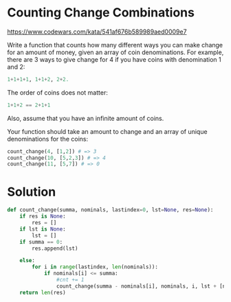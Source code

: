 # Counting Change Combinations

https://www.codewars.com/kata/541af676b589989aed0009e7

Write a function that counts how many different ways you can make change for an amount of money, given an array of coin
denominations. For example, there are 3 ways to give change for 4 if you have coins with denomination 1 and 2:

```python
1+1+1+1, 1+1+2, 2+2.
```

The order of coins does not matter:

```python
1+1+2 == 2+1+1
```

Also, assume that you have an infinite amount of coins.

Your function should take an amount to change and an array of unique denominations for the coins:

```python
count_change(4, [1,2]) # => 3
count_change(10, [5,2,3]) # => 4
count_change(11, [5,7]) # => 0
```

# Solution

```python
def count_change(summa, nominals, lastindex=0, lst=None, res=None):
    if res is None:
        res = []
    if lst is None:
        lst = []
    if summa == 0:
        res.append(lst)

    else:
        for i in range(lastindex, len(nominals)):
            if nominals[i] <= summa:
                #cnt += 1
                count_change(summa - nominals[i], nominals, i, lst + [nominals[i]], res)
    return len(res)
```
